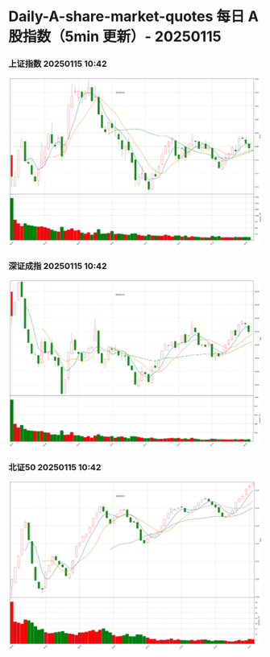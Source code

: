 
# Daily-A-share-market-quotes 每日 A 股指数（5min 更新）- 20250115

### 上证指数 20250115 10:42
![](./fig/2025/1/20250115-sh000001.png)

### 深证成指 20250115 10:42
![](./fig/2025/1/20250115-sz399001.png)

### 北证50 20250115 10:42
![](./fig/2025/1/20250115-bj899050.png)
